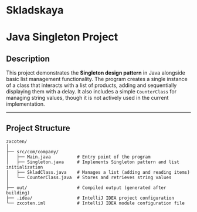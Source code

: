 # Skladskaya

# Java Singleton Project

## Description
This project demonstrates the **Singleton design pattern** in Java alongside basic list management functionality. The program creates a single instance of a class that interacts with a list of products, adding and sequentially displaying them with a delay. It also includes a simple `CounterClass` for managing string values, though it is not actively used in the current implementation.

---

## Project Structure
```plaintext
zxcoten/
│
├── src/com/company/
│   ├── Main.java          # Entry point of the program
│   ├── Singleton.java     # Implements Singleton pattern and list initialization
│   ├── SkladClass.java    # Manages a list (adding and reading items)
│   └── CounterClass.java  # Stores and retrieves string values
│
├── out/                   # Compiled output (generated after building)
├── .idea/                 # IntelliJ IDEA project configuration
└── zxcoten.iml            # IntelliJ IDEA module configuration file
